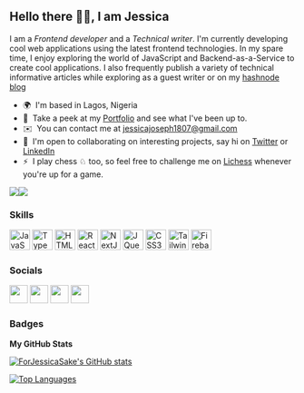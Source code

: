 ## Hello there 👋🏼, I am Jessica 

I am a *Frontend developer* and a *Technical writer*. I'm currently developing cool web applications using the latest frontend technologies. In my spare time, I enjoy exploring the world of JavaScript and Backend-as-a-Service to create cool applications. I also frequently publish a variety of technical informative articles while exploring as a guest writer or on my [hashnode blog](https://forjessicasake.hashnode.dev)

* 🌍  I'm based in Lagos, Nigeria
* 🧠  Take a peek at my [Portfolio](https://portfolio-jessicajoseph.vercel.app/) and see what I've been up to.
* ✉️  You can contact me at [jessicajoseph1807@gmail.com](mailto:jessicajoseph1807@gmail.com)
* 🤝  I'm open to collaborating on interesting projects, say hi on [Twitter](https://twitter.com/forJessica_sake) or [LinkedIn](https://www.linkedin.com/in/jessica-joseph-/)
* ⚡  I play chess ♘ too, so feel free to challenge me on [Lichess](https://lichess.org/@/Forjessica_sake) whenever you're up for a game.

<a href="https://www.twitter.com/forJessica_sake" target="_blank" rel="noreferrer"><img
src="https://img.shields.io/twitter/follow/forJessica_sake?logo=twitter&style=for-the-badge&color=0891b2&labelColor=1c1917"
/></a><a href="https://www.github.com/ForJessicaSake" target="_blank" rel="noreferrer"><img
src="https://img.shields.io/github/followers/ForJessicaSake?logo=github&style=for-the-badge&color=0891b2&labelColor=1c1917" /></a>

### Skills


<p align="left">
<a href="https://developer.mozilla.org/en-US/docs/Web/JavaScript" target="_blank" rel="noreferrer"><img src="https://raw.githubusercontent.com/danielcranney/readme-generator/main/public/icons/skills/javascript-colored.svg" width="36" height="36" alt="JavaScript" /></a>
<a href="https://www.typescriptlang.org/" target="_blank" rel="noreferrer"><img src="https://raw.githubusercontent.com/danielcranney/readme-generator/main/public/icons/skills/typescript-colored.svg" width="36" height="36" alt="TypeScript" /></a>
<a href="https://developer.mozilla.org/en-US/docs/Glossary/HTML5" target="_blank" rel="noreferrer"><img src="https://raw.githubusercontent.com/danielcranney/readme-generator/main/public/icons/skills/html5-colored.svg" width="36" height="36" alt="HTML5" /></a>
<a href="https://reactjs.org/" target="_blank" rel="noreferrer"><img src="https://raw.githubusercontent.com/danielcranney/readme-generator/main/public/icons/skills/react-colored.svg" width="36" height="36" alt="React" /></a>
<a href="https://nextjs.org/docs" target="_blank" rel="noreferrer"><img src="https://raw.githubusercontent.com/danielcranney/readme-generator/main/public/icons/skills/nextjs-colored.svg" width="36" height="36" alt="NextJs" /></a>
<a href="https://jquery.com/" target="_blank" rel="noreferrer"><img src="https://raw.githubusercontent.com/danielcranney/readme-generator/main/public/icons/skills/jquery-colored.svg" width="36" height="36" alt="JQuery" /></a>
<a href="https://www.w3.org/TR/CSS/#css" target="_blank" rel="noreferrer"><img src="https://raw.githubusercontent.com/danielcranney/readme-generator/main/public/icons/skills/css3-colored.svg" width="36" height="36" alt="CSS3" /></a>
<a href="https://tailwindcss.com/" target="_blank" rel="noreferrer"><img src="https://raw.githubusercontent.com/danielcranney/readme-generator/main/public/icons/skills/tailwindcss-colored.svg" width="36" height="36" alt="TailwindCSS" /></a>
<a href="https://firebase.google.com/" target="_blank" rel="noreferrer"><img src="https://raw.githubusercontent.com/danielcranney/readme-generator/main/public/icons/skills/firebase-colored.svg" width="36" height="36" alt="Firebase" /></a>
</p>


### Socials

<p align="left"> <a href="https://www.github.com/ForJessicaSake" target="_blank" rel="noreferrer"><img src="https://raw.githubusercontent.com/danielcranney/readme-generator/main/public/icons/socials/github.svg" width="32" height="32" /></a> <a href="https://https://forjessicasake.hashnode.dev/.hashnode.dev" target="_blank" rel="noreferrer"><img src="https://raw.githubusercontent.com/danielcranney/readme-generator/main/public/icons/socials/hashnode.svg" width="32" height="32" /></a> <a href="https://www.linkedin.com/in/https://www.linkedin.com/in/forjessicasake/" target="_blank" rel="noreferrer"><img src="https://raw.githubusercontent.com/danielcranney/readme-generator/main/public/icons/socials/linkedin.svg" width="32" height="32" /></a> <a href="https://www.twitter.com/forJessica_sake" target="_blank" rel="noreferrer"><img src="https://raw.githubusercontent.com/danielcranney/readme-generator/main/public/icons/socials/twitter.svg" width="32" height="32" /></a></p>

### Badges

<b>My GitHub Stats</b>

<a href="http://www.github.com/ForJessicaSake"><img src="https://github-readme-stats.vercel.app/api?username=ForJessicaSake&show_icons=true&hide=&count_private=true&title_color=0891b2&text_color=ffffff&icon_color=0891b2&bg_color=1c1917&hide_border=true&show_icons=true" alt="ForJessicaSake's GitHub stats" /></a>

<a href="https://github.com/ForJessicaSake" align="left"><img src="https://github-readme-stats.vercel.app/api/top-langs/?username=ForJessicaSake&langs_count=10&title_color=0891b2&text_color=ffffff&icon_color=0891b2&bg_color=1c1917&hide_border=true&locale=en&custom_title=Top%20%Languages" alt="Top Languages" /></a>
